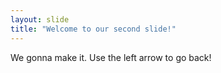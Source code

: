 ```yaml
---
layout: slide
title: "Welcome to our second slide!"
---
```

We gonna make it.
Use the left arrow to go back!